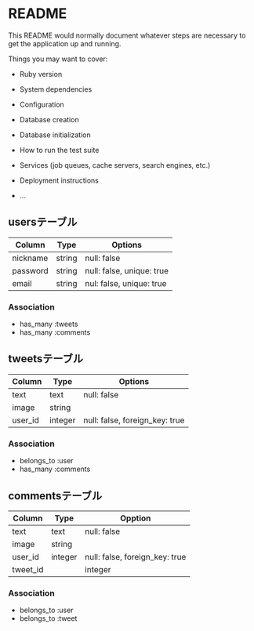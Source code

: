 # README

This README would normally document whatever steps are necessary to get the
application up and running.

Things you may want to cover:

* Ruby version

* System dependencies

* Configuration

* Database creation

* Database initialization

* How to run the test suite

* Services (job queues, cache servers, search engines, etc.)

* Deployment instructions

* ...

## usersテーブル

|Column|Type|Options|
|------|----|-------|
|nickname|string|null: false|
|password|string|null: false, unique: true|
|email|string|nul: false, unique: true|

### Association
- has_many :tweets
- has_many :comments

## tweetsテーブル

|Column|Type|Options|
|------|----|-------|
|text|text|null: false|
|image|string|
|user_id|integer|null: false, foreign_key: true|

### Association
- belongs_to :user
- has_many :comments

## commentsテーブル

|Column|Type|Opption|
|------|----|-------|
|text|text|null: false|
|image|string|
|user_id|integer|null: false, foreign_key: true|
|tweet_id||integer|null: false, foreign_key: true|

### Association
- belongs_to :user
- belongs_to :tweet

